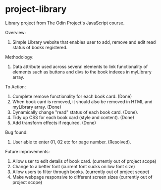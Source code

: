 # project-library
Library project from The Odin Project's JavaScript course.

Overview:

1. Simple Library website that enables user to add, remove and edit read status of books registered.

Methodology:

1. Data attribute used across several elements to link functionality of elements such as buttons and divs to the book indexes in myLibrary array.


To Action:

1. Complete remove functionality for each book card. (Done)
2. When book card is removed, it should also be removed in HTML and myLibrary array. (Done)
3. Dynamically change "read" status of each book card. (Done).
4. Tidy up CSS for each book card (style and content). (Done)
5. Add transform effects if required. (Done)


Bug found:

1. User able to enter 01, 02 etc for page number. (Resolved).

Future improvements:

1. Allow user to edit details of book card. (currently out of project scope)
2. Change to a better font (current font sucks on low font size)
3. Allow users to filter through books. (currently out of project scope)
4. Make webpage responsive to different screen sizes (currently out of project scope)